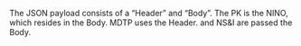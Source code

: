 The JSON payload consists of a “Header” and “Body”.
The PK is the NINO, which resides in the Body.
MDTP uses the Header. and NS&I are passed the Body.